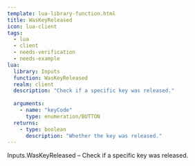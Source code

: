 ```yaml
---
template: lua-library-function.html
title: WasKeyReleased
icon: lua-client
tags:
  - lua
  - client
  - needs-verification
  - needs-example
lua:
  library: Inputs
  function: WasKeyReleased
  realm: client
  description: "Check if a specific key was released."
  
  arguments:
    - name: "keyCode"
      type: enumeration/BUTTON
  returns:
    - type: boolean
      description: "Whether the key was released."
---
```


<div class="lua__search__keywords">
Inputs.WasKeyReleased &#x2013; Check if a specific key was released.
</div>
